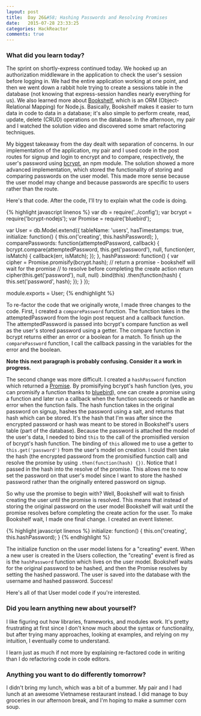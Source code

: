 ```yaml
---
layout: post
title:  Day 26&#58; Hashing Passwords and Resolving Promises
date:   2015-07-28 23:33:25
categories: HackReactor
comments: true
---
```



### What did you learn today?

The sprint on shortly-express continued today. We hooked up an authorization middleware in the application to check the user's session before logging in. We had the entire application working at one point, and then we went down a rabbit hole trying to create a sessions table in the database (not knowing that express-session handles nearly everything for us). We also learned more about [Bookshelf](http://bookshelfjs.org/), which is an ORM (Object-Relational Mapping) for Node.js. Basically, Bookshelf makes it easier to turn data in code to data in a database; it's also simple to perform create, read, update, delete (CRUD) operations on the database. In the afternoon, my pair and I watched the solution video and discovered some smart refactoring techniques.

My biggest takeaway from the day dealt with separation of concerns. In our implementation of the application, my pair and I used code in the post routes for signup and login to encrypt and to compare, respectively, the user's password using [bcrypt](https://www.npmjs.com/package/bcrypt), an npm module. The solution showed a more advanced implementation, which stored the functionality of storing and comparing passwords on the user model. This made more sense because the user model may change and because passwords are specific to users rather than the route.

Here's that code. After the code, I'll try to explain what the code is doing.

{% highlight javascript linenos %}
var db = require('../config');
var bcrypt = require('bcrypt-nodejs');
var Promise = require('bluebird');

var User = db.Model.extend({
  tableName: 'users',
  hasTimestamps: true,
  initialize: function() {
    this.on('creating', this.hashPassword);
  },
  comparePasswords: function(attemptedPassword, callback) {
    bcrypt.compare(attemptedPassword, this.get('password'), null, function(err, isMatch) {
      callback(err, isMatch);
    });
  },
  hashPassword: function() {
    var cipher = Promise.promisify(bcrypt.hash);
    // return a promise - bookshelf will wait for the promise
    // to resolve before completing the create action
    return cipher(this.get('password'), null, null)
     .bind(this)
     .then(function(hash) {
       this.set('password', hash);
     });
  }
});

module.exports = User;
{% endhighlight %}

To re-factor the code that we originally wrote, I made three changes to the code. First, I created a `comparePassword` function. The function takes in the attemptedPassword from the login post request and a callback function. The attemptedPassword is passed into bcrypt's compare function as well as the user's stored password using a getter. The compare function in bcrypt returns either an error or a boolean for a match. To finish up the `comparePassword` function, I call the callback passing in the variables for the error and the boolean.

**Note this next paragraph is probably confusing. Consider it a work in progress.**

The second change was more difficult. I created a `hashPassword` function which returned a [Promise](http://www.sitepoint.com/overview-javascript-promises/). By promisifying bcrypt's hash function (yes, you can promisify a function thanks to [bluebird](https://www.npmjs.com/package/bluebird)), one can create a promise using a function and later run a callback when the function succeeds or handle an error when the function fails. The hash function takes in the original password on signup, hashes the password using a salt, and returns that hash which can be stored. It's the hash that I'm was after since the encrypted password or hash was meant to be stored in Bookshelf's users table (part of the database). Because the password is attached the model of the user's data, I needed to bind `this` to the call of the promisified version of bcrypt's hash function. The binding of `this` allowed me to use a getter to `this.get('password')` from the user's model on creation. I could then take the hash (the encrypted password from the promisified function call) and resolve the promise by using `.then(function(hash) {})`. Notice that I passed in the hash into the resolve of the promise. This allows me to now set the password on that user's model since I want to store the hashed password rather than the originally entered password on signup.

So why use the promise to begin with? Well, Bookshelf will wait to finish creating the user until the promise is resolved. This means that instead of storing the original password on the user model Bookshelf will wait until the promise resolves before completing the create action for the user. To make Bookshelf wait, I made one final change. I created an event listener.

{% highlight javascript linenos %}
initialize: function() {
  this.on('creating', this.hashPassword);
}
{% endhighlight %}

The initialize function on the user model listens for a "creating" event. When a new user is created in the Users collection, the "creating" event is fired as is the `hashPassword` function which lives on the user model. Bookshelf waits for the original password to be hashed, and then the Promise resolves by setting the hashed password. The user is saved into the database with the username and hashed password. Success!

Here's all of that User model code if you're interested.

### Did you learn anything new about yourself?

I like figuring out how libraries, frameworks, and modules work. It's pretty frustrating at first since I don't know much about the syntax or functionality, but after trying many approaches, looking at examples, and relying on my intuition, I eventually come to understand.

I learn just as much if not more by explaining re-factored code in writing than I do refactoring code in code editors.

### Anything you want to do differently tomorrow?

I didn't bring my lunch, which was a bit of a bummer. My pair and I had lunch at an awesome Vietnamese restaurant instead. I did manage to buy groceries in our afternoon break, and I'm hoping to make a summer corn soup.

